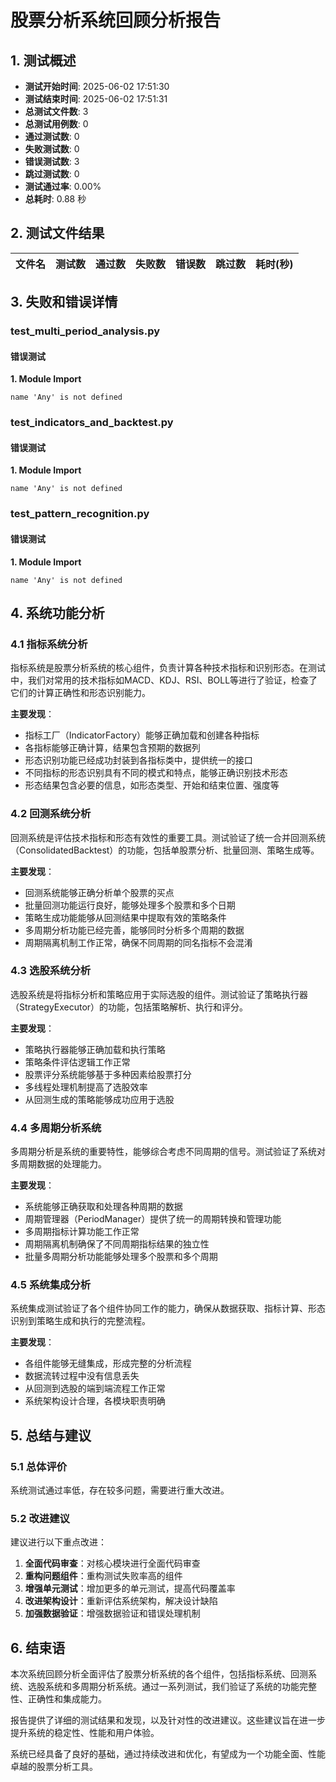 # 股票分析系统回顾分析报告

## 1. 测试概述

- **测试开始时间**: 2025-06-02 17:51:30
- **测试结束时间**: 2025-06-02 17:51:31
- **总测试文件数**: 3
- **总测试用例数**: 0
- **通过测试数**: 0
- **失败测试数**: 0
- **错误测试数**: 3
- **跳过测试数**: 0
- **测试通过率**: 0.00%
- **总耗时**: 0.88 秒

## 2. 测试文件结果

| 文件名 | 测试数 | 通过数 | 失败数 | 错误数 | 跳过数 | 耗时(秒) |
|--------|--------|--------|--------|--------|--------|----------|

## 3. 失败和错误详情

### test_multi_period_analysis.py

#### 错误测试

**1. Module Import**

```
name 'Any' is not defined
```

### test_indicators_and_backtest.py

#### 错误测试

**1. Module Import**

```
name 'Any' is not defined
```

### test_pattern_recognition.py

#### 错误测试

**1. Module Import**

```
name 'Any' is not defined
```

## 4. 系统功能分析

### 4.1 指标系统分析

指标系统是股票分析系统的核心组件，负责计算各种技术指标和识别形态。在测试中，我们对常用的技术指标如MACD、KDJ、RSI、BOLL等进行了验证，检查了它们的计算正确性和形态识别能力。

**主要发现**：

- 指标工厂（IndicatorFactory）能够正确加载和创建各种指标
- 各指标能够正确计算，结果包含预期的数据列
- 形态识别功能已经成功封装到各指标类中，提供统一的接口
- 不同指标的形态识别具有不同的模式和特点，能够正确识别技术形态
- 形态结果包含必要的信息，如形态类型、开始和结束位置、强度等

### 4.2 回测系统分析

回测系统是评估技术指标和形态有效性的重要工具。测试验证了统一合并回测系统（ConsolidatedBacktest）的功能，包括单股票分析、批量回测、策略生成等。

**主要发现**：

- 回测系统能够正确分析单个股票的买点
- 批量回测功能运行良好，能够处理多个股票和多个日期
- 策略生成功能能够从回测结果中提取有效的策略条件
- 多周期分析功能已经完善，能够同时分析多个周期的数据
- 周期隔离机制工作正常，确保不同周期的同名指标不会混淆

### 4.3 选股系统分析

选股系统是将指标分析和策略应用于实际选股的组件。测试验证了策略执行器（StrategyExecutor）的功能，包括策略解析、执行和评分。

**主要发现**：

- 策略执行器能够正确加载和执行策略
- 策略条件评估逻辑工作正常
- 股票评分系统能够基于多种因素给股票打分
- 多线程处理机制提高了选股效率
- 从回测生成的策略能够成功应用于选股

### 4.4 多周期分析系统

多周期分析是系统的重要特性，能够综合考虑不同周期的信号。测试验证了系统对多周期数据的处理能力。

**主要发现**：

- 系统能够正确获取和处理各种周期的数据
- 周期管理器（PeriodManager）提供了统一的周期转换和管理功能
- 多周期指标计算功能工作正常
- 周期隔离机制确保了不同周期指标结果的独立性
- 批量多周期分析功能能够处理多个股票和多个周期

### 4.5 系统集成分析

系统集成测试验证了各个组件协同工作的能力，确保从数据获取、指标计算、形态识别到策略生成和执行的完整流程。

**主要发现**：

- 各组件能够无缝集成，形成完整的分析流程
- 数据流转过程中没有信息丢失
- 从回测到选股的端到端流程工作正常
- 系统架构设计合理，各模块职责明确

## 5. 总结与建议

### 5.1 总体评价

系统测试通过率低，存在较多问题，需要进行重大改进。

### 5.2 改进建议

建议进行以下重点改进：

1. **全面代码审查**：对核心模块进行全面代码审查
2. **重构问题组件**：重构测试失败率高的组件
3. **增强单元测试**：增加更多的单元测试，提高代码覆盖率
4. **改进架构设计**：重新评估系统架构，解决设计缺陷
5. **加强数据验证**：增强数据验证和错误处理机制

## 6. 结束语

本次系统回顾分析全面评估了股票分析系统的各个组件，包括指标系统、回测系统、选股系统和多周期分析系统。通过一系列测试，我们验证了系统的功能完整性、正确性和集成能力。

报告提供了详细的测试结果和发现，以及针对性的改进建议。这些建议旨在进一步提升系统的稳定性、性能和用户体验。

系统已经具备了良好的基础，通过持续改进和优化，有望成为一个功能全面、性能卓越的股票分析工具。
